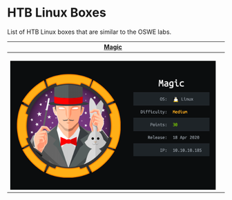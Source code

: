 # HTB Linux Boxes

List of HTB Linux boxes that are similar to the OSWE labs.

<table>
  <thead>
    <tr>
      <th style="text-align:center"> <a href="/linux-boxes/magic/magic-writeup.md">Magic</a></th>
      <th style="text-align:center"><a href="test"></a></th>
    </tr>
  </thead>
  <tbody>
    <tr>
      <td style="text-align:center">
        <br />&#x200B;
        <img src="/linux-boxes/magic/images/01.png"
        alt/>
      </td>
      <td style="text-align:center">
        <p></p>
        <p>
          <img src="#"
          alt/>
        </p>
      </td>
    </tr>
  </tbody>
</table>